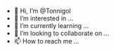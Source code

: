 - 👋 Hi, I’m @Tonnigol
- 👀 I’m interested in ...
- 🌱 I’m currently learning ...
- 💞️ I’m looking to collaborate on ...
- 📫 How to reach me ...

<!---
Tonnigol/Tonnigol is a ✨ special ✨ repository because its `README.md` (this file) appears on your GitHub profile.
You can click the Preview link to take a look at your changes.
--->
